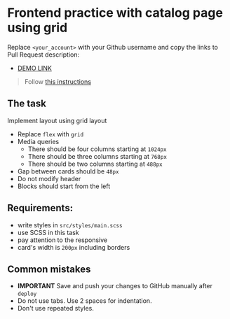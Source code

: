 # Frontend practice with catalog page using grid

Replace `<your_account>` with your Github username and copy the links to Pull Request description:

- [DEMO LINK](https://bogdana18.github.io/layout_catalog_grid/)

> Follow [this instructions](https://github.com/mate-academy/layout_task-guideline#how-to-solve-the-layout-tasks-on-github)

## The task

Implement layout using grid layout

- Replace `flex` with `grid`
- Media queries
  - There should be four columns starting at `1024px`
  - There should be three columns starting at `768px`
  - There should be two columns starting at `488px`
- Gap between cards should be `48px`
- Do not modify header
- Blocks should start from the left

## Requirements:

- write styles in `src/styles/main.scss`
- use SCSS in this task
- pay attention to the responsive
- card's width is `200px` including borders

## Common mistakes

- **IMPORTANT** Save and push your changes to GitHub manually after `deploy`
- Do not use tabs. Use 2 spaces for indentation.
- Don't use repeated styles.
